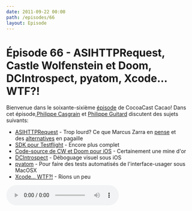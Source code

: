 ```yaml
---
date: 2011-09-22 00:00
path: /episodes/66
layout: Episode
---
```

# Épisode 66 - ASIHTTPRequest, Castle Wolfenstein et Doom, DCIntrospect, pyatom, Xcode... WTF?!
<p>Bienvenue dans le soixante-sixième <a href="https://cacaocast.com/media/cacaocast_66.mp3" title="CocoaCast Cacao Episode 66">épisode</a> de CocoaCast Cacao! Dans cet épisode,<a href="http://www.twitter.com/philippec" title="Philippe Casgrain sur Twitter">Philippe Casgrain</a> et <a href="http://www.twitter.com/philippeguitard" title="Philippe Guitard sur Twitter">Philippe Guitard</a> discutent des sujets suivants:</p>
<ul><li><a href="http://allseeing-i.com/%5Brequest_release%5D;" title="ASIHTTPRequest">ASIHTTPRequest</a> - Trop lourd? Ce que Marcus Zarra en <a href="https://twitter.com/#!/mzarra/status/116278264938504193" title="Tweet de Marcus Zarra">pense</a> et des <a href="http://nearthespeedoflight.com/article/introducing_jbcontainedurlconnection:_a_simplified__blocks-based_wrapper_around_nsurlconnection" title="JBContainedURLConnection">alternatives</a> en pagaille</li>
<li><a href="https://testflightapp.com/sdk/" title="SDK pour Testflight">SDK pour Testflight</a> - Encore plus complet</li>
<li><a href="http://www.bethblog.com/index.php/2011/09/08/ios-updates-source-code-for-wolfenstein-3d-classic-platinum-doom-classic/" title="Code-source de CW et Doom pour iOS">Code-source de CW et Doom pour iOS</a> - Certainement une mine d'or</li>
<li><a href="https://github.com/domesticcatsoftware/DCIntrospect" title="DCIntrospect">DCIntrospect</a> - Déboguage visuel sous iOS</li>
<li><a href="https://github.com/pyatom/pyatom" title="pyatom">pyatom</a> - Pour faire des tests automatisés de l'interface-usager sous MacOSX</li>
<li><a href="http://xcodewtf.tumblr.com/" title="Xcode... WTF?!">Xcode&hellip; WTF?!</a> - Rions un peu</li>
</ul>
<p><audio controls><source src="https://cacaocast.com/media/cacaocast_66.mp3" type="audio/mpeg"><source src="https://cacaocast.com/media/cacaocast_66.mp3" type="audio/mp4">Votre navigateur ne supporte pas l'élément audio / Your browser does not support the audio element.</audio></p>
